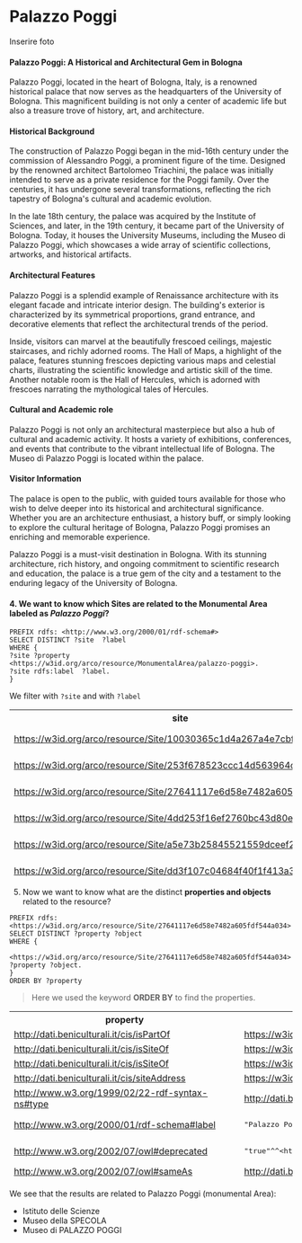 # Palazzo Poggi

Inserire foto
#### Palazzo Poggi: A Historical and Architectural Gem in Bologna  

Palazzo Poggi, located in the heart of Bologna, Italy, is a renowned historical palace that now serves as the headquarters of the University of Bologna. This magnificent building is not only a center of academic life but also a treasure trove of history, art, and architecture. 

#### Historical Background 

The construction of Palazzo Poggi began in the mid-16th century under the commission of Alessandro Poggi, a prominent figure of the time. Designed by the renowned architect Bartolomeo Triachini, the palace was initially intended to serve as a private residence for the Poggi family. Over the centuries, it has undergone several transformations, reflecting the rich tapestry of Bologna's cultural and academic evolution. 

In the late 18th century, the palace was acquired by the Institute of Sciences, and later, in the 19th century, it became part of the University of Bologna. Today, it houses the University Museums, including the Museo di Palazzo Poggi, which showcases a wide array of scientific collections, artworks, and historical artifacts. 

#### Architectural Features 

Palazzo Poggi is a splendid example of Renaissance architecture with its elegant facade and intricate interior design. The building's exterior is characterized by its symmetrical proportions, grand entrance, and decorative elements that reflect the architectural trends of the period. 

Inside, visitors can marvel at the beautifully frescoed ceilings, majestic staircases, and richly adorned rooms. The Hall of Maps, a highlight of the palace, features stunning frescoes depicting various maps and celestial charts, illustrating the scientific knowledge and artistic skill of the time. Another notable room is the Hall of Hercules, which is adorned with frescoes narrating the mythological tales of Hercules. 

#### Cultural and Academic role 

Palazzo Poggi is not only an architectural masterpiece but also a hub of cultural and academic activity. It hosts a variety of exhibitions, conferences, and events that contribute to the vibrant intellectual life of Bologna. The Museo di Palazzo Poggi is located within the palace. 

#### Visitor Information 

The palace is open to the public, with guided tours available for those who wish to delve deeper into its historical and architectural significance. Whether you are an architecture enthusiast, a history buff, or simply looking to explore the cultural heritage of Bologna, Palazzo Poggi promises an enriching and memorable experience. 

Palazzo Poggi is a must-visit destination in Bologna. With its stunning architecture, rich history, and ongoing commitment to scientific research and education, the palace is a true gem of the city and a testament to the enduring legacy of the University of Bologna. 

#### 4. We want to know which Sites are related to the Monumental Area labeled as *Palazzo Poggi*?

```SPARQL
PREFIX rdfs: <http://www.w3.org/2000/01/rdf-schema#>
SELECT DISTINCT ?site  ?label
WHERE {
?site ?property <https://w3id.org/arco/resource/MonumentalArea/palazzo-poggi>.
?site rdfs:label  ?label.
}
```
We filter with `?site` and with `?label`

<table width="200" height="300">
  <tbody><tr>
    <th>site</th>
    <th>label</th>
  </tr>
  <tr>
    <td><a href="https://w3id.org/arco/resource/Site/10030365c1d4a267a4e7cbf031bd1a6b">https://w3id.org/arco/resource/Site/10030365c1d4a267a4e7cbf031bd1a6b</a></td>
    <td><pre>"Isituto delle Scienze"</pre></td>
  </tr>
  <tr>
    <td><a href="https://w3id.org/arco/resource/Site/253f678523ccc14d563964cd30d0097a">https://w3id.org/arco/resource/Site/253f678523ccc14d563964cd30d0097a</a></td>
    <td><pre>"Università degli Studi di Bologna"</pre></td>
  </tr>
  <tr>
    <td><a href="https://w3id.org/arco/resource/Site/27641117e6d58e7482a605fdf544a034">https://w3id.org/arco/resource/Site/27641117e6d58e7482a605fdf544a034</a></td>
    <td><pre>"Palazzo Poggi"</pre></td>
  </tr>
  <tr>
    <td><a href="https://w3id.org/arco/resource/Site/4dd253f16ef2760bc43d80e96d3118e2">https://w3id.org/arco/resource/Site/4dd253f16ef2760bc43d80e96d3118e2</a></td>
    <td><pre>"Istituto delle Scienze"</pre></td>
  </tr>
  <tr>
    <td><a href="https://w3id.org/arco/resource/Site/a5e73b25845521559dceef201110b92e">https://w3id.org/arco/resource/Site/a5e73b25845521559dceef201110b92e</a></td>
    <td><pre>"Istituto delle Scienze"</pre></td>
  </tr>
  <tr>
    <td><a href="https://w3id.org/arco/resource/Site/dd3f107c04684f40f1f413a3955937d5">https://w3id.org/arco/resource/Site/dd3f107c04684f40f1f413a3955937d5</a></td>
    <td><pre>"Isitituto delle Scienze"</pre></td>
  </tr>
  <tr>
    <td><a href="https://w3id.org/arco/resource/Site/f6654877c6622d13203734d2b2b2333f">https://w3id.org/arco/resource/Site/f6654877c6622d13203734d2b2b2333f</a></td>
    <td><pre>"Istituto delle Scienze"</pre></td>
  </tr>
  <tr>
    <td><a href="https://w3id.org/arco/resource/Site/f6bb041c26283b0c4af2edd0ed2caef6">https://w3id.org/arco/resource/Site/f6bb041c26283b0c4af2edd0ed2caef6</a></td>
    <td><pre>"Museo di Palazzo Poggi"</pre></td>
  </tr>
</tbody></table>

5. Now we want to know what are the distinct **properties and objects** related to the resource?

```SPARQL
PREFIX rdfs: <https://w3id.org/arco/resource/Site/27641117e6d58e7482a605fdf544a034>
SELECT DISTINCT ?property ?object
WHERE {
  <https://w3id.org/arco/resource/Site/27641117e6d58e7482a605fdf544a034> ?property ?object.
}
ORDER BY ?property
```
> Here we used the keyword **ORDER BY** to find the properties.

<table width="200" height="300">
  <tbody><tr>
    <th>property</th>
    <th>object</th>
  </tr>
  <tr>
    <td><a href="http://dati.beniculturali.it/cis/isPartOf">http://dati.beniculturali.it/cis/isPartOf</a></td>
    <td><a href="https://w3id.org/arco/resource/MonumentalArea/palazzo-poggi">https://w3id.org/arco/resource/MonumentalArea/palazzo-poggi</a></td>
  </tr>
  <tr>
    <td><a href="http://dati.beniculturali.it/cis/isSiteOf">http://dati.beniculturali.it/cis/isSiteOf</a></td>
    <td><a href="https://w3id.org/arco/resource/CulturalInstituteOrSite/746195e222fec1e6b02657ea1fdc6aae">https://w3id.org/arco/resource/CulturalInstituteOrSite/746195e222fec1e6b02657ea1fdc6aae</a></td>
  </tr>
  <tr>
    <td><a href="http://dati.beniculturali.it/cis/isSiteOf">http://dati.beniculturali.it/cis/isSiteOf</a></td>
    <td><a href="https://w3id.org/arco/resource/CulturalInstituteOrSite/b2cb8c69f90c9fd17e6d7ee956a99ab9">https://w3id.org/arco/resource/CulturalInstituteOrSite/b2cb8c69f90c9fd17e6d7ee956a99ab9</a></td>
  </tr>
  <tr>
    <td><a href="http://dati.beniculturali.it/cis/siteAddress">http://dati.beniculturali.it/cis/siteAddress</a></td>
    <td><a href="https://w3id.org/arco/resource/Address/d9098b0d8115b1d8e0b00d5c9b1d1008">https://w3id.org/arco/resource/Address/d9098b0d8115b1d8e0b00d5c9b1d1008</a></td>
  </tr>
  <tr>
    <td><a href="http://www.w3.org/1999/02/22-rdf-syntax-ns#type">http://www.w3.org/1999/02/22-rdf-syntax-ns#type</a></td>
    <td><a href="http://dati.beniculturali.it/cis/Site">http://dati.beniculturali.it/cis/Site</a></td>
  </tr>
  <tr>
    <td><a href="http://www.w3.org/2000/01/rdf-schema#label">http://www.w3.org/2000/01/rdf-schema#label</a></td>
    <td><pre>"Palazzo Poggi"</pre></td>
  </tr>
  <tr>
    <td><a href="http://www.w3.org/2002/07/owl#deprecated">http://www.w3.org/2002/07/owl#deprecated</a></td>
    <td><pre>"true"^^&lt;http://www.w3.org/2001/XMLSchema#boolean&gt;</pre></td>
  </tr>
  <tr>
    <td><a href="http://www.w3.org/2002/07/owl#sameAs">http://www.w3.org/2002/07/owl#sameAs</a></td>
    <td><a href="http://dati.beniculturali.it/iccd/cf/resource/CulturalInstituteOrSite/ICCD_CF_0189237996461">http://dati.beniculturali.it/iccd/cf/resource/CulturalInstituteOrSite/ICCD_CF_0189237996461</a></td>
  </tr>
  <tr>
    <td><a href="https://w3id.org/arco/ontology/location/hasSiteType">https://w3id.org/arco/ontology/location/hasSiteType</a></td>
    <td><a href="https://w3id.org/arco/resource/SiteType/palazzo">https://w3id.org/arco/resource/SiteType/palazzo</a></td>
  </tr>
  <tr>
    <td><a href="https://w3id.org/arco/ontology/location/hasSiteType">https://w3id.org/arco/ontology/location/hasSiteType</a></td>
    <td><a href="https://w3id.org/arco/resource/SiteType/palazzo-senatorio">https://w3id.org/arco/resource/SiteType/palazzo-senatorio</a></td>
  </tr>
  <tr>
    <td><a href="https://w3id.org/italia/onto/l0/name">https://w3id.org/italia/onto/l0/name</a></td>
    <td><pre>"Palazzo Poggi"</pre></td>
  </tr>
</tbody></table>

We see that the results are related to Palazzo Poggi (monumental Area): 
- Istituto delle Scienze
- Museo della SPECOLA
- Museo di PALAZZO POGGI
